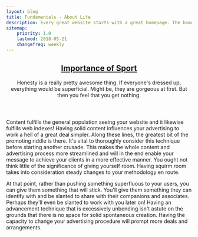```yaml
---
layout: blog
title: Fundamentals - About Life
description: Every great website starts with a great homepage. The homepage tells your viewers what your site is all about and gives your viewers a place to come back to.
sitemap:
    priority: 1.0
    lastmod: 2018-05-21
    changefreq: weekly
---
```

<header class="major">
    <h2>
        <a href="#">Importance of Sport</a>
    </h2>
    <p>Honesty is a really pretty awesome thing. If everyone's dressed up, everything would be superficial. Might be, they
        are gorgeous at first. But then you feel that you get nothing.
    </p>
</header>
<p>
    Content fulfills the general population seeing your website and it likewise fulfills web indexes! Having solid content influences
    your advertising to work a hell of a great deal simpler. Along these lines, the greatest bit of the promoting riddle
    is there. It's vital to thoroughly consider this technique before starting another crusade. This makes the whole content
    and advertising process more streamlined and will in the end enable your message to achieve your clients in a more effective
    manner. You ought not think little of the significance of giving yourself room. Having squirm room takes into consideration
    steady changes to your methodology en route.
    <p>
    </p>
    At that point, rather than pushing something superfluous to your users, you can give them something that will stick. You'll
    give them something they can identify with and be slanted to share with their companions and associates. Perhaps they'll
    even be slanted to work with you later on! Having an advancement technique that is excessively unbending isn't astute
    on the grounds that there is no space for solid spontaneous creation. Having the capacity to change your advertising
    procedure will prompt more deals and arrangements.
</p>
